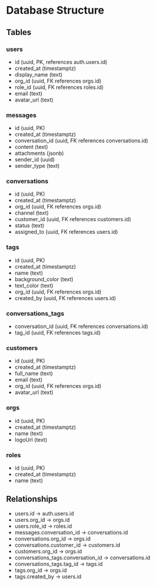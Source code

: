 # Database Structure

## Tables

### users
- id (uuid, PK, references auth.users.id)
- created_at (timestamptz)
- display_name (text)
- org_id (uuid, FK references orgs.id)
- role_id (uuid, FK references roles.id)
- email (text)
- avatar_url (text)

### messages
- id (uuid, PK)
- created_at (timestamptz)
- conversation_id (uuid, FK references conversations.id)
- content (text)
- attachments (jsonb)
- sender_id (uuid)
- sender_type (text)

### conversations
- id (uuid, PK)
- created_at (timestamptz)
- org_id (uuid, FK references orgs.id)
- channel (text)
- customer_id (uuid, FK references customers.id)
- status (text)
- assigned_to (uuid, FK references users.id)

### tags
- id (uuid, PK)
- created_at (timestamptz)
- name (text)
- background_color (text)
- text_color (text)
- org_id (uuid, FK references orgs.id)
- created_by (uuid, FK references users.id)

### conversations_tags
- conversation_id (uuid, FK references conversations.id)
- tag_id (uuid, FK references tags.id)

### customers
- id (uuid, PK)
- created_at (timestamptz)
- full_name (text)
- email (text)
- org_id (uuid, FK references orgs.id)
- avatar_url (text)

### orgs
- id (uuid, PK)
- created_at (timestamptz)
- name (text)
- logoUrl (text)

### roles
- id (uuid, PK)
- created_at (timestamptz)
- name (text)

## Relationships
- users.id -> auth.users.id
- users.org_id -> orgs.id
- users.role_id -> roles.id
- messages.conversation_id -> conversations.id
- conversations.org_id -> orgs.id
- conversations.customer_id -> customers.id
- customers.org_id -> orgs.id
- conversations_tags.conversation_id -> conversations.id
- conversations_tags.tag_id -> tags.id
- tags.org_id -> orgs.id
- tags.created_by -> users.id